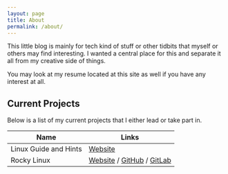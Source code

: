```yaml
---
layout: page
title: About
permalink: /about/
---
```


This little blog is mainly for tech kind of stuff or other tidbits that myself
or others may find interesting. I wanted a central place for this and separate
it all from my creative side of things.

You may look at my resume located at this site as well if you have any interest
at all.

## Current Projects

Below is a list of my current projects that I either lead or take part in.

| Name | Links |
| --- | --- |
| Linux Guide and Hints | [Website](https://linuxguideandhints.com) |
| Rocky Linux | [Website](https://rockylinux.org) / [GitHub](https://github.com/rocky-linux) / [GitLab](https://git.rockylinux.org) |
